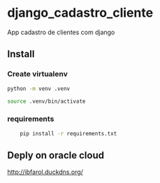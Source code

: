 # django_cadastro_cliente

App cadastro de clientes com django

## Install

### Create virtualenv

```bash 
python -m venv .venv
```
```bash 
source .venv/bin/activate
```

### requirements

```bash
    pip install -r requirements.txt
```

## Deply on oracle cloud

http://ibfarol.duckdns.org/
